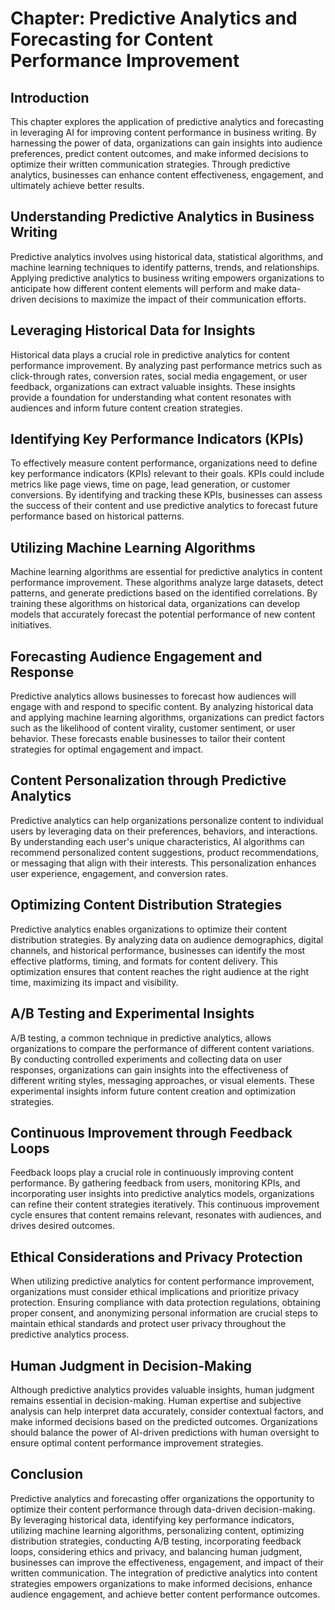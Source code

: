 Chapter: Predictive Analytics and Forecasting for Content Performance Improvement
=================================================================================

Introduction
------------

This chapter explores the application of predictive analytics and forecasting in leveraging AI for improving content performance in business writing. By harnessing the power of data, organizations can gain insights into audience preferences, predict content outcomes, and make informed decisions to optimize their written communication strategies. Through predictive analytics, businesses can enhance content effectiveness, engagement, and ultimately achieve better results.

Understanding Predictive Analytics in Business Writing
------------------------------------------------------

Predictive analytics involves using historical data, statistical algorithms, and machine learning techniques to identify patterns, trends, and relationships. Applying predictive analytics to business writing empowers organizations to anticipate how different content elements will perform and make data-driven decisions to maximize the impact of their communication efforts.

Leveraging Historical Data for Insights
---------------------------------------

Historical data plays a crucial role in predictive analytics for content performance improvement. By analyzing past performance metrics such as click-through rates, conversion rates, social media engagement, or user feedback, organizations can extract valuable insights. These insights provide a foundation for understanding what content resonates with audiences and inform future content creation strategies.

Identifying Key Performance Indicators (KPIs)
---------------------------------------------

To effectively measure content performance, organizations need to define key performance indicators (KPIs) relevant to their goals. KPIs could include metrics like page views, time on page, lead generation, or customer conversions. By identifying and tracking these KPIs, businesses can assess the success of their content and use predictive analytics to forecast future performance based on historical patterns.

Utilizing Machine Learning Algorithms
-------------------------------------

Machine learning algorithms are essential for predictive analytics in content performance improvement. These algorithms analyze large datasets, detect patterns, and generate predictions based on the identified correlations. By training these algorithms on historical data, organizations can develop models that accurately forecast the potential performance of new content initiatives.

Forecasting Audience Engagement and Response
--------------------------------------------

Predictive analytics allows businesses to forecast how audiences will engage with and respond to specific content. By analyzing historical data and applying machine learning algorithms, organizations can predict factors such as the likelihood of content virality, customer sentiment, or user behavior. These forecasts enable businesses to tailor their content strategies for optimal engagement and impact.

Content Personalization through Predictive Analytics
----------------------------------------------------

Predictive analytics can help organizations personalize content to individual users by leveraging data on their preferences, behaviors, and interactions. By understanding each user's unique characteristics, AI algorithms can recommend personalized content suggestions, product recommendations, or messaging that align with their interests. This personalization enhances user experience, engagement, and conversion rates.

Optimizing Content Distribution Strategies
------------------------------------------

Predictive analytics enables organizations to optimize their content distribution strategies. By analyzing data on audience demographics, digital channels, and historical performance, businesses can identify the most effective platforms, timing, and formats for content delivery. This optimization ensures that content reaches the right audience at the right time, maximizing its impact and visibility.

A/B Testing and Experimental Insights
-------------------------------------

A/B testing, a common technique in predictive analytics, allows organizations to compare the performance of different content variations. By conducting controlled experiments and collecting data on user responses, organizations can gain insights into the effectiveness of different writing styles, messaging approaches, or visual elements. These experimental insights inform future content creation and optimization strategies.

Continuous Improvement through Feedback Loops
---------------------------------------------

Feedback loops play a crucial role in continuously improving content performance. By gathering feedback from users, monitoring KPIs, and incorporating user insights into predictive analytics models, organizations can refine their content strategies iteratively. This continuous improvement cycle ensures that content remains relevant, resonates with audiences, and drives desired outcomes.

Ethical Considerations and Privacy Protection
---------------------------------------------

When utilizing predictive analytics for content performance improvement, organizations must consider ethical implications and prioritize privacy protection. Ensuring compliance with data protection regulations, obtaining proper consent, and anonymizing personal information are crucial steps to maintain ethical standards and protect user privacy throughout the predictive analytics process.

Human Judgment in Decision-Making
---------------------------------

Although predictive analytics provides valuable insights, human judgment remains essential in decision-making. Human expertise and subjective analysis can help interpret data accurately, consider contextual factors, and make informed decisions based on the predicted outcomes. Organizations should balance the power of AI-driven predictions with human oversight to ensure optimal content performance improvement strategies.

Conclusion
----------

Predictive analytics and forecasting offer organizations the opportunity to optimize their content performance through data-driven decision-making. By leveraging historical data, identifying key performance indicators, utilizing machine learning algorithms, personalizing content, optimizing distribution strategies, conducting A/B testing, incorporating feedback loops, considering ethics and privacy, and balancing human judgment, businesses can improve the effectiveness, engagement, and impact of their written communication. The integration of predictive analytics into content strategies empowers organizations to make informed decisions, enhance audience engagement, and achieve better content performance outcomes.
